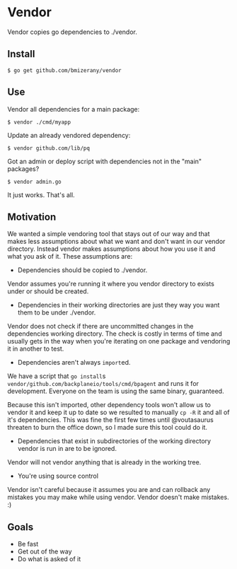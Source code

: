 # Vendor

Vendor copies go dependencies to ./vendor.

## Install

	$ go get github.com/bmizerany/vendor

## Use

Vendor all dependencies for a main package:

	$ vendor ./cmd/myapp

Update an already vendored dependency:

	$ vendor github.com/lib/pq

Got an admin or deploy script with dependencies not in the "main" packages?

	$ vendor admin.go

It just works. That's all.

## Motivation

We wanted a simple vendoring tool that stays out of our way and that makes less
assumptions about what we want and don't want in our vendor directory. Instead
vendor makes assumptions about how you use it and what you ask of it. These
assumptions are:

* Dependencies should be copied to ./vendor.

Vendor assumes you're running it where you vendor directory to exists under or
should be created.

* Dependencies in their working directories are just they way you want them to be under ./vendor.

Vendor does not check if there are uncommitted changes in the dependencies working
directory. The check is costly in terms of time and usually gets in the way
when you're iterating on one package and vendoring it in another to test.

* Dependencies aren't always `import`ed.

We have a script that `go install`s `vendor/github.com/backplaneio/tools/cmd/bpagent`
and runs it for development. Everyone on the team is using the same binary,
guaranteed.

Because this isn't imported, other dependency tools won't allow us to vendor it
and keep it up to date so we resulted to manually `cp -R` it and all of it's
dependencies. This was fine the first few times until @voutasaurus threaten to
burn the office down, so I made sure this tool could do it.

* Dependencies that exist in subdirectories of the working directory vendor is run in are to be ignored.

Vendor will not vendor anything that is already in the working tree.

* You're using source control

Vendor isn't careful because it assumes you are and can rollback any mistakes
you may make while using vendor. Vendor doesn't make mistakes. :)

## Goals

* Be fast
* Get out of the way
* Do what is asked of it

